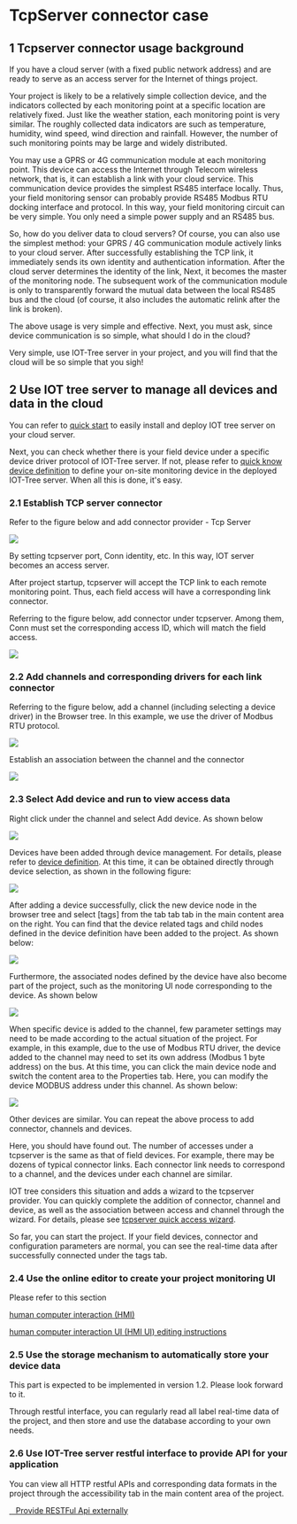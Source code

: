 TcpServer connector case
==

## 1 Tcpserver connector usage background

If you have a cloud server (with a fixed public network address) and are ready to serve as an access server for the
Internet of things project.

Your project is likely to be a relatively simple collection device, and the indicators collected by each monitoring
point at a specific location are relatively fixed. Just like the weather station, each monitoring point is very similar.
The roughly collected data indicators are such as temperature, humidity, wind speed, wind direction and rainfall.
However, the number of such monitoring points may be large and widely distributed.

You may use a GPRS or 4G communication module at each monitoring point. This device can access the Internet through
Telecom wireless network, that is, it can establish a link with your cloud service. This communication device provides
the simplest RS485 interface locally. Thus, your field monitoring sensor can probably provide RS485 Modbus RTU docking
interface and protocol. In this way, your field monitoring circuit can be very simple. You only need a simple power
supply and an RS485 bus.

So, how do you deliver data to cloud servers? Of course, you can also use the simplest method: your GPRS / 4G
communication module actively links to your cloud server. After successfully establishing the TCP link, it immediately
sends its own identity and authentication information. After the cloud server determines the identity of the link, Next,
it becomes the master of the monitoring node. The subsequent work of the communication module is only to transparently
forward the mutual data between the local RS485 bus and the cloud (of course, it also includes the automatic relink
after the link is broken).

The above usage is very simple and effective. Next, you must ask, since device communication is so simple, what should I
do in the cloud?

Very simple, use IOT-Tree server in your project, and you will find that the cloud will be so simple that you sigh!

## 2 Use IOT tree server to manage all devices and data in the cloud

You can refer to [quick start][quick_start] to easily install and deploy IOT tree server on your cloud server.

Next, you can check whether there is your field device under a specific device driver protocol of IOT-Tree server. If
not, please refer to [quick know device definition][qn_devdef] to define your on-site monitoring device in the deployed
IOT-Tree server. When all this is done, it's easy.

### 2.1 Establish TCP server connector

Refer to the figure below and add connector provider - Tcp Server

<img src="../img/tcpserver_add.png">



By setting tcpserver port, Conn identity, etc. In this way, IOT server becomes an access server.

After project startup, tcpserver will accept the TCP link to each remote monitoring point. Thus, each field access will
have a corresponding link connector.

Referring to the figure below, add connector under tcpserver. Among them, Conn must set the corresponding access ID,
which will match the field access.


<img src="../img/tcpserver_conn_add.png"/>

### 2.2 Add channels and corresponding drivers for each link connector

Referring to the figure below, add a channel (including selecting a device driver) in the Browser tree. In this example,
we use the driver of Modbus RTU protocol.


<img src="../img/ch_add.png" />



Establish an association between the channel and the connector


<img src="../img/join1.png" />

### 2.3 Select Add device and run to view access data

Right click under the channel and select Add device. As shown below


<img src="../img/dev_add.png">



Devices have been added through device management. For details, please refer to [device definition][qn_devdef]. At this
time, it can be obtained directly through device selection, as shown in the following figure:


<img src="../img/dev_add_selection.png"/>



After adding a device successfully, click the new device node in the browser tree and select [tags] from the tab tab tab
in the main content area on the right. You can find that the device related tags and child nodes defined in the device
definition have been added to the project. As shown below:


<img src="../img/dev_add_tags.png">




Furthermore, the associated nodes defined by the device have also become part of the project, such as the monitoring UI
node corresponding to the device. As shown below


<img src="../img/dev_add_hmi.png">



When specific device is added to the channel, few parameter settings may need to be made according to the actual
situation of the project. For example, in this example, due to the use of Modbus RTU driver, the device added to the
channel may need to set its own address (Modbus 1 byte address) on the bus. At this time, you can click the main device
node and switch the content area to the Properties tab. Here, you can modify the device MODBUS address under this
channel. As shown below:


<img src="../img/dev_add_pms.png">



Other devices are similar. You can repeat the above process to add connector, channels and devices.

Here, you should have found out. The number of accesses under a tcpserver is the same as that of field devices. For
example, there may be dozens of typical connector links. Each connector link needs to correspond to a channel, and the
devices under each channel are similar.

IOT tree considers this situation and adds a wizard to the tcpserver provider. You can quickly complete the addition of
connector, channel and device, as well as the association between access and channel through the wizard. For details,
please see [tcpserver quick access wizard][qn_tcpserver_wizard].

So far, you can start the project. If your field devices, connector and configuration parameters are normal, you can see
the real-time data after successfully connected under the tags tab.

### 2.4 Use the online editor to create your project monitoring UI

Please refer to this section

[human computer interaction (HMI)][qn_hmi]

[human computer interaction UI (HMI UI) editing instructions][qn_hmi_w]

### 2.5 Use the storage mechanism to automatically store your device data

This part is expected to be implemented in version 1.2. Please look forward to it.

Through restful interface, you can regularly read all label real-time data of the project, and then store and use the
database according to your own needs.

### 2.6 Use IOT-Tree server restful interface to provide API for your application

You can view all HTTP restful APIs and corresponding data formats in the project through the accessibility tab in the
main content area of the project.

<a href="../advanced/adv_restful_out.md" target="main">&nbsp;&nbsp;&nbsp;Provide RESTFul Api externally</a>

[qn_devdef]:./quick_know_device_definition.md

[qn_hmi]:./quick_know_hmi.md

[qn_hmi_w]:./quick_know_hmi_edit.md

[quick_start]:../quick_start.md

[qn_tcpserver_wizard]: ./quick_know_tcpserver_wizard.md
